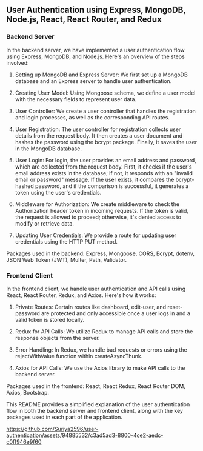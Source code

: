 ## User Authentication using Express, MongoDB, Node.js, React, React Router, and Redux
### Backend Server
In the backend server, we have implemented a user authentication flow using Express, MongoDB, and Node.js. Here's an overview of the steps involved:

1. Setting up MongoDB and Express Server:
We first set up a MongoDB database and an Express server to handle user authentication.

2. Creating User Model:
Using Mongoose schema, we define a user model with the necessary fields to represent user data.

3. User Controller:
We create a user controller that handles the registration and login processes, as well as the corresponding API routes.

4. User Registration:
The user controller for registration collects user details from the request body.
It then creates a user document and hashes the password using the bcrypt package.
Finally, it saves the user in the MongoDB database.

5. User Login:
For login, the user provides an email address and password, which are collected from the request body.
First, it checks if the user's email address exists in the database; if not, it responds with an "invalid email or password" message.
If the user exists, it compares the bcrypt-hashed password, and if the comparison is successful, it generates a token using the user's credentials.

6. Middleware for Authorization:
We create middleware to check the Authorization header token in incoming requests. If the token is valid, the request is allowed to proceed; otherwise, it's denied access to modify or retrieve data.

7. Updating User Credentials:
We provide a route for updating user credentials using the HTTP PUT method.

Packages used in the backend: Express, Mongoose, CORS, Bcrypt, dotenv, JSON Web Token (JWT), Multer, Path, Validator.

### Frontend Client
In the frontend client, we handle user authentication and API calls using React, React Router, Redux, and Axios. Here's how it works:

1. Private Routes:
Certain routes like dashboard, edit-user, and reset-password are protected and only accessible once a user logs in and a valid token is stored locally.

2. Redux for API Calls:
We utilize Redux to manage API calls and store the response objects from the server.

3. Error Handling:
In Redux, we handle bad requests or errors using the rejectWithValue function within createAsyncThunk.

4. Axios for API Calls:
We use the Axios library to make API calls to the backend server.

Packages used in the frontend: React, React Redux, React Router DOM, Axios, Bootstrap.

This README provides a simplified explanation of the user authentication flow in both the backend server and frontend client, along with the key packages used in each part of the application.

https://github.com/Suriya2596/user-authentication/assets/94885532/c3ad5ad3-8800-4ce2-aedc-c0ff946e9f60
